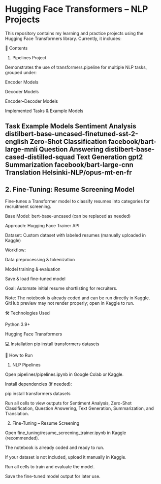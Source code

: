 # **Hugging Face Transformers – NLP Projects**

This repository contains my learning and practice projects using the Hugging Face Transformers library.
Currently, it includes:

📌 Contents
1. Pipelines Project

Demonstrates the use of transformers.pipeline for multiple NLP tasks, grouped under:

Encoder Models

Decoder Models

Encoder–Decoder Models

Implemented Tasks & Example Models

Task	Example Models
Sentiment Analysis	distilbert-base-uncased-finetuned-sst-2-english
Zero-Shot Classification	facebook/bart-large-mnli
Question Answering	distilbert-base-cased-distilled-squad
Text Generation	gpt2
Summarization	facebook/bart-large-cnn
Translation	Helsinki-NLP/opus-mt-en-fr
----

## **2. Fine-Tuning: Resume Screening Model**

Fine-tunes a Transformer model to classify resumes into categories for recruitment screening.

Base Model: bert-base-uncased (can be replaced as needed)

Approach: Hugging Face Trainer API

Dataset: Custom dataset with labeled resumes (manually uploaded in Kaggle)

Workflow:

Data preprocessing & tokenization

Model training & evaluation

Save & load fine-tuned model

Goal: Automate initial resume shortlisting for recruiters.

Note: The notebook is already coded and can be run directly in Kaggle. GitHub preview may not render properly; open in Kaggle to run.

🛠 Technologies Used

Python 3.9+

Hugging Face Transformers

💻 Installation
pip install transformers datasets

🚀 How to Run
1. NLP Pipelines

Open pipelines/pipelines.ipynb in Google Colab or Kaggle.

Install dependencies (if needed):

pip install transformers datasets


Run all cells to view outputs for Sentiment Analysis, Zero-Shot Classification, Question Answering, Text Generation, Summarization, and Translation.

2. Fine-Tuning – Resume Screening

Open fine_tuning/resume_screening_trainer.ipynb in Kaggle (recommended).

The notebook is already coded and ready to run.

If your dataset is not included, upload it manually in Kaggle.

Run all cells to train and evaluate the model.

Save the fine-tuned model output for later use.
